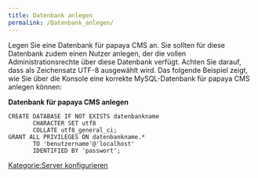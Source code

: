 ```yaml
---
title: Datenbank anlegen
permalink: /Datenbank_anlegen/
---
```


Legen Sie eine Datenbank für papaya CMS an. Sie sollten für diese Datenbank zudem einen Nutzer anlegen, der die vollen Administrationsrechte über diese Datenbank verfügt. Achten Sie darauf, dass als Zeichensatz UTF-8 ausgewählt wird. Das folgende Beispiel zeigt, wie Sie über die Konsole eine korrekte MySQL-Datenbank für papaya CMS anlegen können:

**Datenbank für papaya CMS anlegen**

~~~~ {.sql}
CREATE DATABASE IF NOT EXISTS datenbankname
       CHARACTER SET utf8
       COLLATE utf8_general_ci;
GRANT ALL PRIVILEGES ON datenbankname.*
       TO 'benutzername'@'localhost'
       IDENTIFIED BY 'passwort';
~~~~

[Kategorie:Server konfigurieren](export_de/Kategorie:Server_konfigurieren.md)